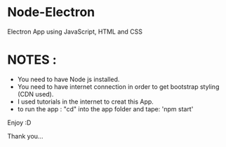 # Node-Electron
Electron App using JavaScript, HTML and CSS


# NOTES :

- You need to have Node js installed.
- You need to have internet connection in order to get bootstrap styling (CDN used).
- I used tutorials in the internet to creat this App.
- to run the app : "cd" into the app folder and tape: 'npm start'


Enjoy :D

Thank you...
